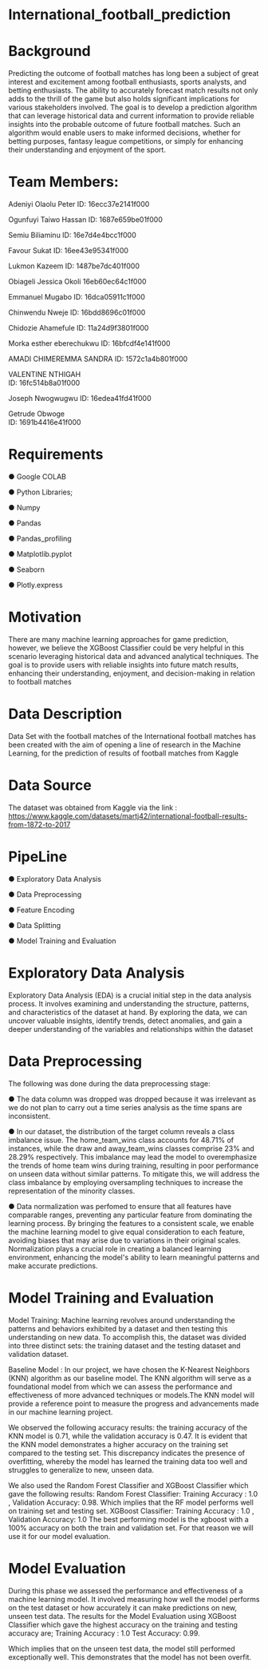 # International_football_prediction

# Background
Predicting the outcome of football matches has long been a subject of great interest and excitement among football enthusiasts, sports analysts, and betting enthusiasts. The ability to accurately forecast match results not only adds to the thrill of the game but also holds significant implications for various stakeholders involved.
The goal is to develop a prediction algorithm that can leverage historical data and current information to provide reliable insights into the probable outcome of future football matches. Such an algorithm would enable users to make informed decisions, whether for betting purposes, fantasy league competitions, or simply for enhancing their understanding and enjoyment of the sport.

# Team Members:

Adeniyi Olaolu Peter
ID: 16ecc37e2141f000

Ogunfuyi Taiwo Hassan 
ID: 1687e659be01f000

Semiu Biliaminu
ID: 16e7d4e4bcc1f000

Favour Sukat
ID: 16ee43e95341f000

Lukmon Kazeem
ID: 1487be7dc401f000

 Obiageli Jessica Okoli
16eb60ec64c1f000

 Emmanuel Mugabo
ID: 16dca05911c1f000

 Chinwendu Nweje
ID: 16bdd8696c01f000

 Chidozie Ahamefule 
ID: 11a24d9f3801f000

Morka esther eberechukwu 
ID: 16bfcdf4e141f000

AMADI CHIMEREMMA SANDRA
ID: 1572c1a4b801f000

VALENTINE NTHIGAH       
ID: 16fc514b8a01f000

Joseph Nwogwugwu 
ID:  16edea41fd41f000

Getrude Obwoge  
ID: 1691b4416e41f000


# Requirements

● Google COLAB

● Python Libraries;

● Numpy

● Pandas

● Pandas_profiling

● Matplotlib.pyplot

● Seaborn

● Plotly.express


# Motivation
There are many machine learning approaches for game prediction, however, we believe the XGBoost Classifier could be very helpful in this scenario leveraging historical data and advanced analytical techniques. The goal is to provide users with reliable insights into future match results, enhancing their understanding, enjoyment, and decision-making in relation to football matches

# Data Description
Data Set with the football matches of the International football matches has been created with the aim of opening a line of research in the Machine Learning, for the prediction of results of football matches from Kaggle

# Data Source
The dataset was obtained from Kaggle via the link :
https://www.kaggle.com/datasets/martj42/international-football-results-from-1872-to-2017

# PipeLine

● Exploratory Data Analysis

● Data Preprocessing

● Feature Encoding

● Data Splitting

● Model Training and Evaluation

# Exploratory Data Analysis
Exploratory Data Analysis (EDA) is a crucial initial step in the data analysis process. It involves examining and understanding the structure, patterns, and characteristics of the dataset at hand. By exploring the data, we can uncover valuable insights, identify trends, detect anomalies, and gain a deeper understanding of the variables and relationships within the dataset

# Data Preprocessing
The following was done during the data preprocessing stage:

● The data column was dropped was dropped because it was irrelevant as we do not plan to carry out a time series analysis as the time spans are inconsistent.

● In our dataset, the distribution of the target column reveals a class imbalance issue. The home_team_wins class accounts for 48.71% of instances, while the draw and away_team_wins classes comprise 23% and 28.29% respectively. This imbalance may lead the model to overemphasize the trends of home team wins during training, resulting in poor performance on unseen data without similar patterns. To mitigate this, we will address the class imbalance by employing oversampling techniques to increase the representation of the minority classes.

● Data normalization was perfomed to ensure that all features have comparable ranges, preventing any particular feature from dominating the learning process. By bringing the features to a consistent scale, we enable the machine learning model to give equal consideration to each feature, avoiding biases that may arise due to variations in their original scales. Normalization plays a crucial role in creating a balanced learning environment, enhancing the model's ability to learn meaningful patterns and make accurate predictions.

# Model Training and Evaluation
Model Training: Machine learning revolves around understanding the patterns and behaviors exhibited by a dataset and then testing this understanding on new data. To accomplish this, the dataset was divided into three distinct sets: the training dataset and the testing dataset and validation dataset.

Baseline Model : In our project, we have chosen the K-Nearest Neighbors (KNN) algorithm as our baseline model. The KNN algorithm will serve as a foundational model from which we can assess the performance and effectiveness of more advanced techniques or models.The KNN model will provide a reference point to measure the progress and advancements made in our machine learning project.

We observed the following accuracy results: the training accuracy of the KNN model is 0.71, while the validation accuracy is 0.47.
It is evident that the KNN model demonstrates a higher accuracy on the training set compared to the testing set. This discrepancy indicates the presence of overfitting, whereby the model has learned the training data too well and struggles to generalize to new, unseen data.

We also used the Random Forest Classifier and XGBoost Classifier which gave the following results:
Random Forest Classifier: Training Accuracy : 1.0 , Validation Accuracy: 0.98. Which implies that the RF model performs well on training set and testing set.
XGBoost Classifier: Training Accuracy : 1.0 , Validation Accuracy: 1.0
The best performing model is the xgboost with a 100% accuracy on both the train and validation set. For that reason we will use it for our model evaluation.

# Model Evaluation
During this phase we assessed the performance and effectiveness of a machine learning model. It involved measuring how well the model performs on the test dataset or how accurately it can make predictions on new, unseen test data.
The results for the Model Evaluation using XGBoost Classifier which gave the highest accuracy on the training and testing accuracy are;
Training Accuracy : 1.0 Test Accuracy: 0.99.

Which implies that on the unseen test data, the model still performed exceptionally well. This demonstrates that the model has not been overfit.


